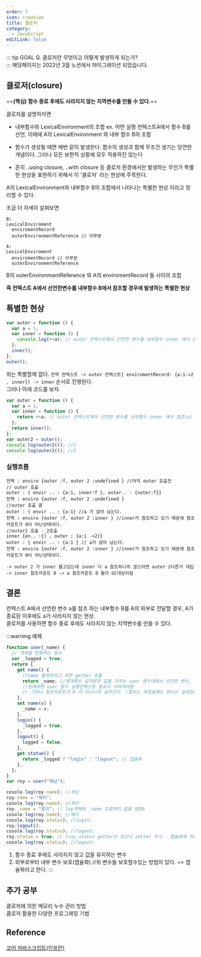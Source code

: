 ```yaml
---
order: 7
icon: creative
title: 클로저
category:
  - JavaScript
editLink: false
---
```


::: tip GOAL
Q. 클로저란 무엇이고 어떻게 발생하게 되는가?  
:::
해당페이지는 2022년 3월 노션에서 마이그레이션 되었습니다.

## 클로저(closure)

==**(핵심) 함수 종료 후에도 사라지지 않는 지역변수를 만들 수 있다.**==

클로저를 설명하자면

- 내부함수와 LexicalEnvironment의 조합
  ex. 어떤 실행 컨텍스트A에서 함수 B를 선언, 이때에 A의 LexicalEnvironment 와 내부 함수 B의 조합

- 함수가 생성될 때면 매번 같이 발생한다. 함수의 생성과 함께 무조건 생기는 당연한 개념이다. 그러나 모든 보편적 상황에 모두 적용하진 않는다

- 흔히 ..using closure, ..with closure 등 클로저 환경에서만 발생하는 무언가 특별한 현상을 표현하기 위해서 이 '클로저' 라는 현상에 주목한다.

A의 LexicalEnvironment와 내부함수 B의 조합에서 나타나는 특별한 현상 이라고 정리할 수 있다.

조금 더 자세히 살펴보면

```
B:
LexicalEnviroment
  enviromentRecord
  outerEnvironmentReference // 이부분

A:
LexicalEnviroment
  enviromentRecord // 이부분
  outerEnvironmentReference
```

B의 outerEnvironmentReference 와 A의 enviromentRecord 둘 사이의 조합

**즉 컨텍스트 A에서 선언한변수를 내부함수 B에서 참조할 경우에 발생하는 특별한 현상**

## 특별한 현상

```js
var outer = function () {
  var a = 1;
  var inner = function () {
    console.log(++a); // outer 컨텍스트에서 선언한 변수를 내부함수 inner 에서 참조(o)
  };
  inner();
};
outer();
```

위는 특별할께 없다.
`전역 컨텍스트 -> outer 컨텍스트{ enviromentRecord: {a:1->2 , inner}} -> inner` 순서로 진행된다.  
그러나 아래 코드를 보자.

```js
var outer = function () {
  var a = 1;
  var inner = function () {
    return ++a; // outer 컨텍스트에서 선언한 변수를 내부함수 inner 에서 참조(o)
  };
  return inner();
};
var outer2 = outer();
console.log(outer2()); //2
console.log(outer2()); //3
```

### 실행흐름

```
전역 : enviro {outer :f, outer 2 :undefined } //아직 outer 호출전
// outer 호출
outer : { envir .. : {a:1, inner:f }, outer.. : {outer:f}}
전역 : enviro {outer :f, outer 2 :undefined }
//outer 호출 끝
outer : { envir .. : {a:1} //a 가 살아 남는다.
전역 : enviro {outer :f, outer 2 :inner } //inner가 참조하고 있기 때문에 참조카운트가 0이 아닌상태이다.
//outer2 호출 - 2호출
inner {en.. :{] , outer : {a:1 ->2}}
outer : { envir .. : {a:1 } // a가 살아 남는다.
전역 : enviro {outer :f, outer 2 :inner } //inner가 참조하고 있기 때문에 참조카운트가 0이 아닌상태이다.

-> outer 2 가 inner 물고있는데 inner 다 a 참조하니까 끊으려면 outer 2다른거 대입
-> inner 참조카운트 0 -> a 참조카운트 0 둘다 GC대상이됨
```

## 결론

컨텍스트 A에서 선언한 변수 a를 참조 하는 내부함수 B를 A의 외부로 전달할 경우, A가 종료된 이후에도 a가 사라지지 않는 현상.  
클로저를 사용하면 함수 종료 후에도 사라지지 않는 지역변수를 만들 수 있다.

:::warning 예제

```javascript
function user(_name) {
  // 객체를 반환하는 함수
  var _logged = true;
  return {
    get name() {
      //name 출력하라고 하면 getter 호출
      return _name; //매개변수 넘겨받은 값을 가지는 user 함수내에서 선언한 변수,
      //원래라면 user 함수 실행컨텍스트 종료시 사라져야함
      // 그러나 참조카운트가 0 이 아니니까 살려진다. (함수는 죽었음에도 변수는 살아있다)
    },
    set name(v) {
      _name = v;
    },
    login() {
      _logged = true;
    },
    logout() {
      logged = false;
    },
    get statue() {
      return _logged ? "login" : "logout"; // 캡슐화
    },
  };
}
var roy = user("재남");

cosole.log(roy.name); //재남
roy.name = "제이";
cosole.log(roy.name); //제이
roy._name = "로이"; // loy객체에 _name 프로퍼티 없음 영향x
cosole.log(roy.name); //제이
cosole.log(roy.status); //login;
roy.logout();
cosole.log(roy.status); //logout;
roy.statue = true; // (roy.status getter는 있으나 setter 무시 - 캡슐화에 의해서
cosole.log(roy.status); //logout;
```

1. 함수 종료 후에도 사라지지 않고 값을 유지하는 변수
2. 외부로부터 내부 변수 보호(캡슐화) //위 변수들 보호할수있는 방법이 있다. => 캡슐화라고 한다.
   :::

## 추가 공부

클로저에 의한 메모리 누수 관리 방법  
클로저 활용한 다양한 프로그래밍 기법

## Reference

[코어 자바스크립트(인프런)](https://www.inflearn.com/course/%ED%95%B5%EC%8B%AC%EA%B0%9C%EB%85%90-javascript-flow/dashboard)
